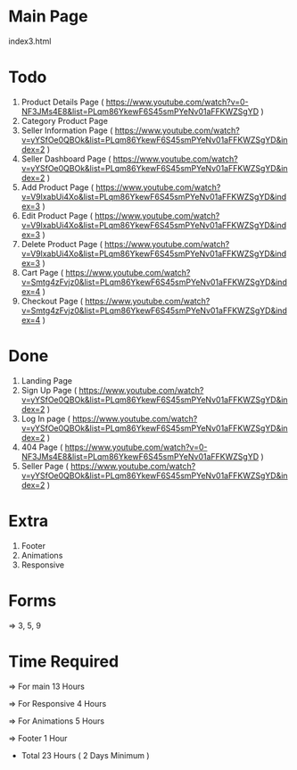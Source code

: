 # Main Page

index3.html

# Todo

1. Product Details Page ( https://www.youtube.com/watch?v=0-NF3JMs4E8&list=PLqm86YkewF6S45smPYeNv01aFFKWZSgYD )
2. Category Product Page
3. Seller Information Page ( https://www.youtube.com/watch?v=yYSfOe0QBOk&list=PLqm86YkewF6S45smPYeNv01aFFKWZSgYD&index=2 )
4. Seller Dashboard Page ( https://www.youtube.com/watch?v=yYSfOe0QBOk&list=PLqm86YkewF6S45smPYeNv01aFFKWZSgYD&index=2 )
5. Add Product Page ( https://www.youtube.com/watch?v=V9lxabUi4Xo&list=PLqm86YkewF6S45smPYeNv01aFFKWZSgYD&index=3 )
6. Edit Product Page ( https://www.youtube.com/watch?v=V9lxabUi4Xo&list=PLqm86YkewF6S45smPYeNv01aFFKWZSgYD&index=3 )
7. Delete Product Page ( https://www.youtube.com/watch?v=V9lxabUi4Xo&list=PLqm86YkewF6S45smPYeNv01aFFKWZSgYD&index=3 )
8. Cart Page ( https://www.youtube.com/watch?v=Smtg4zFvjz0&list=PLqm86YkewF6S45smPYeNv01aFFKWZSgYD&index=4 )
9. Checkout Page ( https://www.youtube.com/watch?v=Smtg4zFvjz0&list=PLqm86YkewF6S45smPYeNv01aFFKWZSgYD&index=4 )

# Done

1. Landing Page
2. Sign Up Page ( https://www.youtube.com/watch?v=yYSfOe0QBOk&list=PLqm86YkewF6S45smPYeNv01aFFKWZSgYD&index=2 )
3. Log In page ( https://www.youtube.com/watch?v=yYSfOe0QBOk&list=PLqm86YkewF6S45smPYeNv01aFFKWZSgYD&index=2 )
4. 404 Page ( https://www.youtube.com/watch?v=0-NF3JMs4E8&list=PLqm86YkewF6S45smPYeNv01aFFKWZSgYD )
5. Seller Page ( https://www.youtube.com/watch?v=yYSfOe0QBOk&list=PLqm86YkewF6S45smPYeNv01aFFKWZSgYD&index=2 )

# Extra

1. Footer
2. Animations
3. Responsive

# Forms

=> 3, 5, 9

# Time Required

=> For main 13 Hours

=> For Responsive 4 Hours

=> For Animations 5 Hours

=> Footer 1 Hour

- Total 23 Hours ( 2 Days Minimum )
